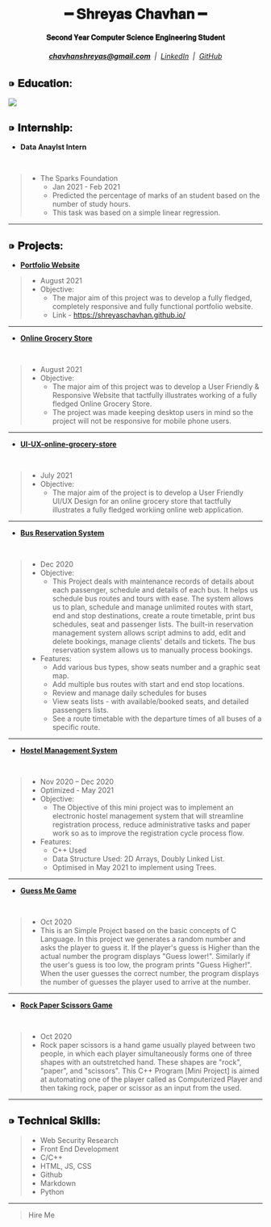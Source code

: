 <div align="center"> 
  <h1>━ 𝐒𝐡𝐫𝐞𝐲𝐚𝐬 𝐂𝐡𝐚𝐯𝐡𝐚𝐧 ━ </h1>
  <h4> 𝐒𝐞𝐜𝐨𝐧𝐝 𝐘𝐞𝐚𝐫 𝐂𝐨𝐦𝐩𝐮𝐭𝐞𝐫 𝐒𝐜𝐢𝐞𝐧𝐜𝐞 𝐄𝐧𝐠𝐢𝐧𝐞𝐞𝐫𝐢𝐧𝐠 𝐒𝐭𝐮𝐝𝐞𝐧𝐭 </h4>
</div>

<div align="center"> 
  <h6> <a href="mailto:chavhanshreyas@gmail.com"> <b>chavhanshreyas@gmail.com</b></a>&nbsp;&nbsp;|&nbsp;&nbsp;<a href="linkedin.com/in/shreyaschavhan">LinkedIn</a>&nbsp;&nbsp;|&nbsp;&nbsp;<a href="github.com/shreyaschavhan">GitHub</a></h6>
</div>

## ⁍ 𝐄𝐝𝐮𝐜𝐚𝐭𝐢𝐨𝐧:

<!-- Course | Year | Institute 
---|---|---
Bachelor of Engineering in Computer Engineering | 2019 - 2023 | International Institute of Information Technology, Pune 
12th Grade | 2017 - 2019 | Jawaharlal Darda Junior Science College, Yavatmal
10th Grade | 2014 - 2017 | Sanskar English Medium School, Yavatmal
 -->

<img src = "https://user-images.githubusercontent.com/67257167/121353938-04ca5b00-c94c-11eb-9675-2a4ad9248a0f.png" align="center">

## ⁍ 𝐈𝐧𝐭𝐞𝐫𝐧𝐬𝐡𝐢𝐩:

* **Data Anaylst Intern**

<br>

> * The Sparks Foundation
>   * Jan 2021 - Feb 2021
>   * Predicted the percentage of marks of an student based on the number of study hours.
>   - This task was based on a simple linear regression.
---

## ⁍ 𝐏𝐫𝐨𝐣𝐞𝐜𝐭𝐬:

* **[Portfolio Website](https://shreyaschavhan.github.io/)**
> * August 2021
> * Objective:
>   * The major aim of this project was to develop a fully fledged, completely responsive and fully functional portfolio website.
>   * Link - https://shreyaschavhan.github.io/


----

* **[Online Grocery Store](https://github.com/shreyaschavhan/grocery-store)**

<br>

> * August 2021 
> * Objective:
>   * The major aim of this project was to develop a User Friendly & Responsive Website that tactfully illustrates working of a fully fledged Online Grocery Store.
>   * The project was made keeping desktop users in mind so the project will not be responsive for mobile phone users.

----

* **[UI-UX-online-grocery-store](https://github.com/shreyaschavhan/UI-UX-online-grocery-store)**

<br>

> * July 2021
> * Objective:
>   * The major aim of the project is to develop a User Friendly UI/UX Design for an online grocery store that tactfully illustrates a fully fledged workiing online web application.
>   

---

* **[Bus Reservation System](https://github.com/shreyaschavhan/Bus-Reservation-System)**

<br>

> * Dec 2020
> * Objective:
>   * This Project deals with maintenance records of details about each passenger, schedule and details of each bus. It helps us schedule bus routes and tours with ease. The system allows us to plan, schedule and manage unlimited routes with start, end and stop destinations, create a route timetable, print bus schedules, seat and passenger lists. The built-in reservation management system allows script admins to add, edit and delete bookings, manage clients' details and tickets. The bus reservation system allows us to manually process bookings.
> * Features:
>   - Add various bus types, show seats number and a graphic seat map.
>   - Add multiple bus routes with start and end stop locations.
>   - Review and manage daily schedules for buses
>   - View seats lists - with available/booked seats, and detailed passengers lists.
>   - See a route timetable with the departure times of all buses of a specific route.  


---

* **[Hostel Management System](https://github.com/shreyaschavhan/Hostel-Management-System)**

<br>

> * Nov 2020 – Dec 2020 
> * Optimized - May 2021
> * Objective:
>   * The Objective of this mini project was to implement an electronic hostel management system that will streamline registration process, reduce administrative tasks and paper work so as to improve the registration cycle process flow. 
> * Features:
>   * C++ Used
>   * Data Structure Used: 2D Arrays, Doubly Linked List.
>   * Optimised in May 2021 to implement using Trees.


---

* **[Guess Me Game](https://github.com/shreyaschavhan/Guess-Me-Game)**

<br>

> * Oct 2020
> * This is an Simple Project based on the basic concepts of C Language. In this project we generates a random number and asks the player to guess it. If the player's guess is Higher than the actual number the program displays "Guess lower!". Similarly if the user's guess is too low, the program prints "Guess Higher!". When the user guesses the correct number, the program displays the number of guesses the player used to arrive at the number.


---

* **[Rock Paper Scissors Game](https://github.com/shreyaschavhan/Rock-Paper-Scissors-Game)**

<br>

> * Oct 2020
> * Rock paper scissors is a hand game usually played between two people, in which each player simultaneously forms one of three shapes with an outstretched hand. These shapes are "rock", "paper", and "scissors". This C++ Program [Mini Project] is aimed at automating one of the player called as Computerized Player and then taking rock, paper or scissor as an input from the used.

---

## ⁍ 𝐓𝐞𝐜𝐡𝐧𝐢𝐜𝐚𝐥 𝐒𝐤𝐢𝐥𝐥𝐬:
> * Web Security Research 
> * Front End Development
> * C/C++
> * HTML, JS, CSS
> * Github
> * Markdown
> * Python

---
> Hire Me
